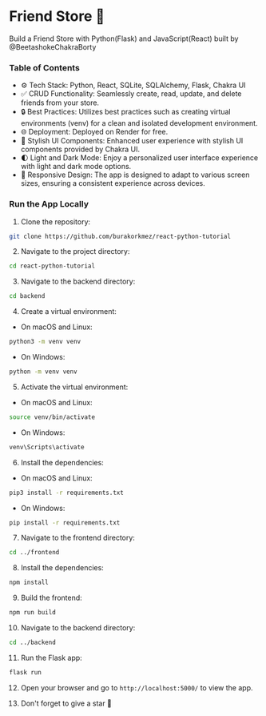 # Friend Store 🚀

Build a Friend Store with Python(Flask) and JavaScript(React) built by @BeetashokeChakraBorty

### Table of Contents

-   ⚙️ Tech Stack: Python, React, SQLite, SQLAlchemy, Flask, Chakra UI
-   ✅ CRUD Functionality: Seamlessly create, read, update, and delete friends from your store.
-   🔒 Best Practices: Utilizes best practices such as creating virtual environments (venv) for a clean and isolated development environment.
-   🌐 Deployment: Deployed on Render for free.
-   🎨 Stylish UI Components: Enhanced user experience with stylish UI components provided by Chakra UI.
-   🌓 Light and Dark Mode: Enjoy a personalized user interface experience with light and dark mode options.
-   📱 Responsive Design: The app is designed to adapt to various screen sizes, ensuring a consistent experience across devices.

### Run the App Locally

1. Clone the repository:

```bash
git clone https://github.com/burakorkmez/react-python-tutorial
```

2. Navigate to the project directory:

```bash
cd react-python-tutorial
```

3. Navigate to the backend directory:

```bash
cd backend
```

4. Create a virtual environment:

-   On macOS and Linux:

```bash
python3 -m venv venv
```

-   On Windows:

```bash
python -m venv venv
```

5. Activate the virtual environment:

-   On macOS and Linux:

```bash
source venv/bin/activate
```

-   On Windows:

```bash
venv\Scripts\activate
```

6. Install the dependencies:

-   On macOS and Linux:

```bash
pip3 install -r requirements.txt
```

-   On Windows:

```bash
pip install -r requirements.txt
```

7. Navigate to the frontend directory:

```bash
cd ../frontend
```

8. Install the dependencies:

```bash
npm install
```

9. Build the frontend:

```bash
npm run build
```

10. Navigate to the backend directory:

```bash
cd ../backend
```

11. Run the Flask app:

```bash
flask run
```

12. Open your browser and go to `http://localhost:5000/` to view the app.

13. Don't forget to give a star 🚀
